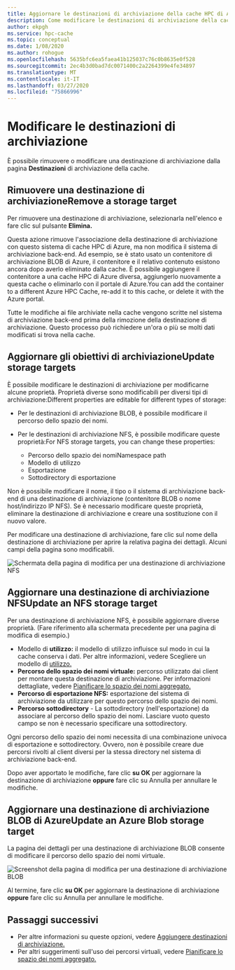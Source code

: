 ```yaml
---
title: Aggiornare le destinazioni di archiviazione della cache HPC di AzureUpdate Azure HPC Cache storage targets
description: Come modificare le destinazioni di archiviazione della cache HPC di AzureHow to edit Azure HPC Cache storage targets
author: ekpgh
ms.service: hpc-cache
ms.topic: conceptual
ms.date: 1/08/2020
ms.author: rohogue
ms.openlocfilehash: 5635bfc6ea5faea41b125037c76c0b8635e0f528
ms.sourcegitcommit: 2ec4b3d0bad7dc0071400c2a2264399e4fe34897
ms.translationtype: MT
ms.contentlocale: it-IT
ms.lasthandoff: 03/27/2020
ms.locfileid: "75866996"
---
```

# <a name="edit-storage-targets"></a>Modificare le destinazioni di archiviazione

È possibile rimuovere o modificare una destinazione di archiviazione dalla pagina **Destinazioni** di archiviazione della cache.

## <a name="remove-a-storage-target"></a>Rimuovere una destinazione di archiviazioneRemove a storage target

Per rimuovere una destinazione di archiviazione, selezionarla nell'elenco e fare clic sul pulsante **Elimina.**

Questa azione rimuove l'associazione della destinazione di archiviazione con questo sistema di cache HPC di Azure, ma non modifica il sistema di archiviazione back-end. Ad esempio, se è stato usato un contenitore di archiviazione BLOB di Azure, il contenitore e il relativo contenuto esistono ancora dopo averlo eliminato dalla cache. È possibile aggiungere il contenitore a una cache HPC di Azure diversa, aggiungerlo nuovamente a questa cache o eliminarlo con il portale di Azure.You can add the container to a different Azure HPC Cache, re-add it to this cache, or delete it with the Azure portal.

Tutte le modifiche ai file archiviate nella cache vengono scritte nel sistema di archiviazione back-end prima della rimozione della destinazione di archiviazione. Questo processo può richiedere un'ora o più se molti dati modificati si trova nella cache.

## <a name="update-storage-targets"></a>Aggiornare gli obiettivi di archiviazioneUpdate storage targets

È possibile modificare le destinazioni di archiviazione per modificarne alcune proprietà. Proprietà diverse sono modificabili per diversi tipi di archiviazione:Different properties are editable for different types of storage:

* Per le destinazioni di archiviazione BLOB, è possibile modificare il percorso dello spazio dei nomi.

* Per le destinazioni di archiviazione NFS, è possibile modificare queste proprietà:For NFS storage targets, you can change these properties:

  * Percorso dello spazio dei nomiNamespace path
  * Modello di utilizzo
  * Esportazione
  * Sottodirectory di esportazione

Non è possibile modificare il nome, il tipo o il sistema di archiviazione back-end di una destinazione di archiviazione (contenitore BLOB o nome host/indirizzo IP NFS). Se è necessario modificare queste proprietà, eliminare la destinazione di archiviazione e creare una sostituzione con il nuovo valore.

Per modificare una destinazione di archiviazione, fare clic sul nome della destinazione di archiviazione per aprire la relativa pagina dei dettagli. Alcuni campi della pagina sono modificabili.

![Schermata della pagina di modifica per una destinazione di archiviazione NFS](media/hpc-cache-edit-storage-nfs.png)

## <a name="update-an-nfs-storage-target"></a>Aggiornare una destinazione di archiviazione NFSUpdate an NFS storage target

Per una destinazione di archiviazione NFS, è possibile aggiornare diverse proprietà. (Fare riferimento alla schermata precedente per una pagina di modifica di esempio.)

* Modello di **utilizzo:** il modello di utilizzo influisce sul modo in cui la cache conserva i dati. Per altre informazioni, vedere Scegliere un modello di [utilizzo.](hpc-cache-add-storage.md#choose-a-usage-model)
* **Percorso dello spazio dei nomi virtuale:** percorso utilizzato dai client per montare questa destinazione di archiviazione. Per informazioni dettagliate, vedere [Pianificare lo spazio dei nomi aggregato.](hpc-cache-namespace.md)
* **Percorso di esportazione NFS:** esportazione del sistema di archiviazione da utilizzare per questo percorso dello spazio dei nomi.
* **Percorso sottodirectory** - La sottodirectory (nell'esportazione) da associare al percorso dello spazio dei nomi. Lasciare vuoto questo campo se non è necessario specificare una sottodirectory.

Ogni percorso dello spazio dei nomi necessita di una combinazione univoca di esportazione e sottodirectory. Ovvero, non è possibile creare due percorsi rivolti al client diversi per la stessa directory nel sistema di archiviazione back-end.

Dopo aver apportato le modifiche, fare clic **su OK** per aggiornare la destinazione di archiviazione **oppure** fare clic su Annulla per annullare le modifiche.

## <a name="update-an-azure-blob-storage-target"></a>Aggiornare una destinazione di archiviazione BLOB di AzureUpdate an Azure Blob storage target

La pagina dei dettagli per una destinazione di archiviazione BLOB consente di modificare il percorso dello spazio dei nomi virtuale.

![Screenshot della pagina di modifica per una destinazione di archiviazione BLOB](media/hpc-cache-edit-storage-blob.png)

Al termine, fare clic **su OK** per aggiornare la destinazione di archiviazione **oppure** fare clic su Annulla per annullare le modifiche.

## <a name="next-steps"></a>Passaggi successivi

* Per altre informazioni su queste opzioni, vedere [Aggiungere destinazioni di archiviazione.](hpc-cache-add-storage.md)
* Per altri suggerimenti sull'uso dei percorsi virtuali, vedere [Pianificare lo spazio dei nomi aggregato.](hpc-cache-namespace.md)

